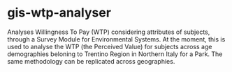 # gis-wtp-analyser
Analyses Willingness To Pay (WTP) considering attributes of subjects, through a Survey Module for Environmental Systems. At the moment, this is used to analyse the WTP (the Perceived Value) for subjects across age demographies beloning to Trentino Region in Northern Italy for a Park. The same methodology can be replicated across geographies.
